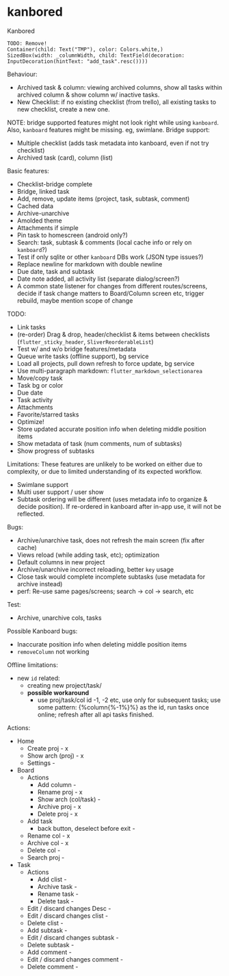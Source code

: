 # kanbored
Kanbored

```
TODO: Remove!
Container(child: Text("TMP"), color: Colors.white,)
SizedBox(width: _columnWidth, child: TextField(decoration: InputDecoration(hintText: "add_task".resc())))
```

Behaviour:
- Archived task & column: viewing archived columns, show all tasks within archived column & show column w/ inactive tasks.
- New Checklist: if no existing checklist (from trello), all existing tasks to new checklist, create a new one.

NOTE: bridge supported features might not look right while using `kanboard`.
Also, `kanboard` features might be missing. eg, swimlane. 
Bridge support:
- Multiple checklist (adds task metadata into kanboard, even if not try checklist)
- Archived task (card), column (list)

Basic features:
- Checklist-bridge complete
- Bridge, linked task
- Add, remove, update items (project, task, subtask, comment)
- Cached data
- Archive-unarchive
- Amolded theme
- Attachments if simple
- Pin task to homescreen (android only?)
- Search: task, subtask & comments (local cache info or rely on `kanboard`?)
- Test if only sqlite or other `kanboard` DBs work (JSON type issues?)
- Replace newline for markdown with double newline
- Due date, task and subtask
- Date note added, all activity list (separate dialog/screen?)
- A common state listener for changes from different routes/screens, decide if task change matters to Board/Column screen etc, trigger rebuild, maybe mention scope of change

TODO:
- Link tasks
- (re-order) Drag & drop, header/checklist & items between checklists (`flutter_sticky_header`, `SliverReorderableList`)
- Test w/ and w/o bridge features/metadata
- Queue write tasks (offline support), bg service
- Load all projects, pull down refresh to force update, bg service
- Use multi-paragraph markdown: `flutter_markdown_selectionarea`
- Move/copy task
- Task bg or color
- Due date
- Task activity
- Attachments
- Favorite/starred tasks
- Optimize!
- Store updated accurate position info when deleting middle position items
- Show metadata of task (num comments, num of subtasks)
- Show progress of subtasks

Limitations:
These features are unlikely to be worked on either due to complexity, or due to limited understanding of its expected workflow.

- Swimlane support
- Multi user support / user show
- Subtask ordering will be different (uses metadata info to organize & decide position). If re-ordered in kanboard after in-app use, it will not be reflected.

Bugs:
- Archive/unarchive task, does not refresh the main screen (fix after cache)
- Views reload (while adding task, etc); optimization
- Default columns in new project
- Archive/unarchive incorrect reloading, better `key` usage 
- Close task would complete incomplete subtasks (use metadata for archive instead)
- perf: Re-use same pages/screens; search -> col -> search, etc

Test:
- Archive, unarchive cols, tasks

Possible Kanboard bugs:
- Inaccurate position info when deleting middle position items
- `removeColumn` not working

Offline limitations:
- new `id` related:
  - creating new project/task/
  - **possible workaround**
    - use proj/task/col id -1, -2 etc, use only for subsequent tasks; use some pattern: {%column{%-1%}%} as the id, run tasks once online; refresh after all api tasks finished.

Actions:
- Home
  - Create proj - x
  - Show arch (proj) - x
  - Settings - 
- Board
  - Actions
    - Add column - 
    - Rename proj - x
    - Show arch (col/task) - 
    - Archive proj - x
    - Delete proj - x
  - Add task
    - back button, deselect before exit - 
  - Rename col - x
  - Archive col - x
  - Delete col - 
  - Search proj - 
- Task
  - Actions
    - Add clist - 
    - Archive task - 
    - Rename task - 
    - Delete task - 
  - Edit / discard changes Desc - 
  - Edit / discard changes clist - 
  - Delete clist - 
  - Add subtask - 
  - Edit / discard changes subtask - 
  - Delete subtask - 
  - Add comment - 
  - Edit / discard changes comment - 
  - Delete comment - 